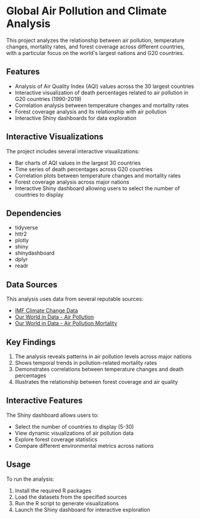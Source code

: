 # Global Air Pollution and Climate Analysis

This project analyzes the relationship between air pollution, temperature changes, mortality rates, and forest coverage across different countries, with a particular focus on the world's largest nations and G20 countries.

## Features

- Analysis of Air Quality Index (AQI) values across the 30 largest countries
- Interactive visualization of death percentages related to air pollution in G20 countries (1990-2019)
- Correlation analysis between temperature changes and mortality rates
- Forest coverage analysis and its relationship with air pollution
- Interactive Shiny dashboards for data exploration

## Interactive Visualizations

The project includes several interactive visualizations:
- Bar charts of AQI values in the largest 30 countries
- Time series of death percentages across G20 countries
- Correlation plots between temperature changes and mortality rates
- Forest coverage analysis across major nations
- Interactive Shiny dashboard allowing users to select the number of countries to display

## Dependencies

- tidyverse
- httr2
- plotly
- shiny
- shinydashboard
- dplyr
- readr

## Data Sources

This analysis uses data from several reputable sources:

- [IMF Climate Change Data](https://climatedata.imf.org/pages/climatechange-data)
- [Our World in Data - Air Pollution](https://ourworldindata.org/air-pollution)
- [Our World in Data - Air Pollution Mortality](https://ourworldindata.org/air-pollution#air-pollution-is-one-of-the-world-s-leading-risk-factors-for-death)

## Key Findings

1. The analysis reveals patterns in air pollution levels across major nations
2. Shows temporal trends in pollution-related mortality rates
3. Demonstrates correlations between temperature changes and death percentages
4. Illustrates the relationship between forest coverage and air quality

## Interactive Features

The Shiny dashboard allows users to:
- Select the number of countries to display (5-30)
- View dynamic visualizations of air pollution data
- Explore forest coverage statistics
- Compare different environmental metrics across nations

## Usage

To run the analysis:

1. Install the required R packages
2. Load the datasets from the specified sources
3. Run the R script to generate visualizations
4. Launch the Shiny dashboard for interactive exploration

